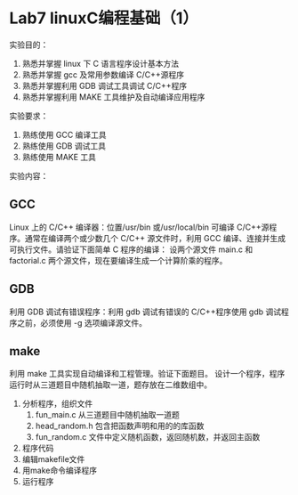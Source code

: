 # Lab7 **linuxC编程基础（1）**

实验目的：

1. 熟悉并掌握 linux 下 C 语言程序设计基本方法
2. 熟悉并掌握 gcc 及常用参数编译 C/C++源程序
3. 熟悉并掌握利用 GDB 调试工具调试 C/C++程序
4. 熟悉并掌握利用 MAKE 工具维护及自动编译应用程序

实验要求：

1. 熟练使用 GCC 编译工具
2. 熟练使用 GDB 调试工具
3. 熟练使用 MAKE 工具

实验内容：

## GCC

Linux 上的 C/C++ 编译器：位置/usr/bin 或/usr/local/bin 可编译 C/C++源程序。通常在编译两个或少数几个 C/C++ 源文件时，利用 GCC 编译、连接并生成可执行文件。请验证下面简单 C 程序的编译： 设两个源文件 main.c 和 factorial.c 两个源文件，现在要编译生成一个计算阶乘的程序。 

## GDB

利用 GDB 调试有错误程序：利用 gdb 调试有错误的 C/C++程序使用 gdb 调试程序之前，必须使用 -g 选项编译源文件。

## make

利用 make 工具实现自动编译和工程管理。验证下面题目。
设计一个程序，程序运行时从三道题目中随机抽取一道，题存放在二维数组中。

1. 分析程序，组织文件
   1. fun_main.c 从三道题目中随机抽取一道题
   2. head_random.h 包含把函数声明和用的的库函数
   3. fun_random.c 文件中定义随机函数，返回随机数，并返回主函数
2. 程序代码
3. 编辑makefile文件
4. 用make命令编译程序
5. 运行程序
